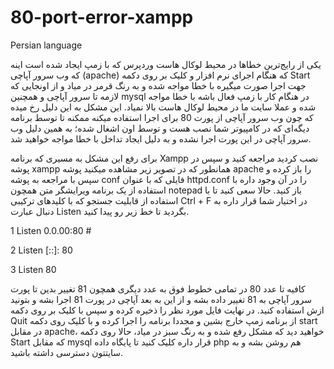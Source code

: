 # 80-port-error-xampp

Persian language

یکی از رایج‌ترین خطاها در محیط لوکال هاست وردپرس که با زمپ ایجاد شده است اینه که وب سرور آپاچی (apache) که هنگام اجرای نرم افزار و کلیک بر روی دکمه Start جهت اجرا صورت میگیره با خطا مواجه شده و به رنگ قرمر در میاد و از اونجایی که لازمه تا سرور آپاچی و همچنین mysql در هنگام کار با زمپ فعال باشه با خطا مواجه شده و عملا سایت ما در محیط لوکال هاست بالا نمیاد. این مشکل به این دلیل رخ میده که چون وب سرور آپاچی از پورت 80 برای اجرا استفاده میکنه ممکنه تا توسط برنامه دیگه‌ای که در کامپیوتر شما نصب هست و توسط اون اشغال شده؛ به همین دلیل وب سرور آپاچی در این پورت اجرا نشده و به دلیل ایجاد تداخل با خطا مواجه خواهید شد.

برای رفع این مشکل به مسیری که برنامه Xampp نصب کردید مراجعه کنید و سپس در پوشه xampp همانطور که در تصویر زیر مشاهده میکنید پوشه apache را باز کرده و سپس با مراجعه به پوشه conf فایلی که با عنوان httpd.conf را در آن وجود داره با استفاده از یک برنامه ویرایشگر متن همچون notepad باز کنید. حالا سعی کنید تا با استفاده از قابلیت جستجو که با کلیدهای ترکیبی Ctrl + F در اختیار شما قرار داره به دنبال عبارت Listen بگردید تا خط زیر رو پیدا کنید.

1 Listen 0.0.00:80 #

2 Listen [::]: 80

3 Listen 80

کافیه تا عدد 80 در تمامی خطوط فوق به عدد دیگری همچون 81 تغییر بدین تا پورت سرور آپاچی به 81 تغییر داده بشه و از این به بعد آپاچی در پورت 81 اجرا بشه و بتونید ازش استفاده کنید. در نهایت فایل مورد نظر را ذخیره کرده و سپس با کلیک بر روی دکمه Quit از برنامه زمپ خارج بشین و مجددا برنامه را اجرا کرده و با کلیک روی دکمه start در مقابل apache، خواهید دید که مشکل رفع شده و به رنگ سبز در میاد، حالا روی دکمه Start که مقابل mysql قرار داره کلیک کنید تا پایگاه داده php هم روشن بشه و به سایتتون دسترسی داشته باشید.
